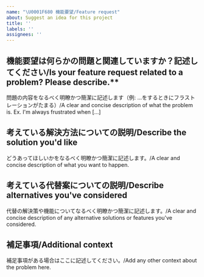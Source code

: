 ```yaml
---
name: "\U0001F680 機能要望/Feature request"
about: Suggest an idea for this project
title: ''
labels: ''
assignees: ''
---
```


## 機能要望は何らかの問題と関連していますか？記述してください/Is your feature request related to a problem? Please describe.\*\*

問題の内容をなるべく明瞭かつ簡潔に記述します（例: …をするときにフラストレーションがたまる）/A clear and concise description of what the problem is. Ex. I'm always frustrated when [...]

## 考えている解決方法についての説明/Describe the solution you'd like

どうあってほしいかをなるべく明瞭かつ簡潔に記述します。/A clear and concise description of what you want to happen.

## 考えている代替案についての説明/Describe alternatives you've considered

代替の解決策や機能についてなるべく明瞭かつ簡潔に記述します。/A clear and concise description of any alternative solutions or features you've considered.

## 補足事項/Additional context

補足事項がある場合はここに記述してください。/Add any other context about the problem here.
